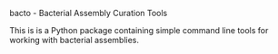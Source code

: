bacto - Bacterial Assembly Curation Tools

This is is a Python package containing simple command line tools for working with bacterial assemblies.
